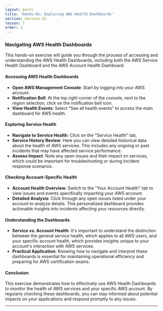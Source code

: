 ```yaml
---
layout: posts
title: 'Hands-On: Exploring AWS Health Dashboards'
section: Section-12
lesson: 7
order: 1
---
```


### Navigating AWS Health Dashboards

This hands-on exercise will guide you through the process of accessing and understanding the AWS Health Dashboards, including both the AWS Service Health Dashboard and the AWS Account Health Dashboard.

<!-- pagebreak -->

#### Accessing AWS Health Dashboards

- **Open AWS Management Console**: Start by logging into your AWS account.
- **Notification Bell**: At the top right corner of the console, next to the region selection, click on the notification bell icon.
- **View Health Events**: Select "See all health events" to access the main dashboard for AWS health.

<!-- pagebreak -->

#### Exploring Service Health

- **Navigate to Service Health**: Click on the "Service Health" tab.
- **Service History Review**: Here you can view detailed historical data about the health of AWS services. This includes any ongoing or past incidents that may have affected service performance.
- **Assess Impact**: Note any open issues and their impact on services, which could be important for troubleshooting or during incident response scenarios.

<!-- pagebreak -->

#### Checking Account-Specific Health

- **Account Health Overview**: Switch to the "Your Account Health" tab to view issues and events specifically impacting your AWS account.
- **Detailed Analysis**: Click through any open issues listed under your account to analyze details. This personalized dashboard provides actionable insights into incidents affecting your resources directly.

<!-- pagebreak -->

#### Understanding the Dashboards

- **Service vs. Account Health**: It's important to understand the distinction between the general service health, which applies to all AWS users, and your specific account health, which provides insights unique to your account's interaction with AWS services.
- **Practical Application**: Knowing how to navigate and interpret these dashboards is essential for maintaining operational efficiency and preparing for AWS certification exams.

<!-- pagebreak -->

#### Conclusion

This exercise demonstrates how to effectively use AWS Health Dashboards to monitor the health of AWS services and your specific AWS account. By regularly checking these dashboards, you can stay informed about potential impacts on your applications and respond promptly to any issues.

---
